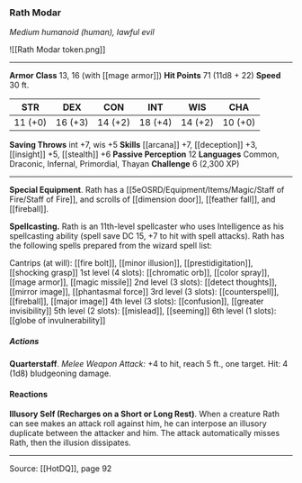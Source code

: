 ### Rath Modar
_Medium humanoid (human), lawful evil_

![[Rath Modar token.png]]


---

**Armor Class** 13, 16 (with [[mage armor]])
**Hit Points** 71 (11d8 + 22)
**Speed** 30 ft.

| STR     | DEX     | CON     | INT     | WIS     | CHA     |
|---------|---------|---------|---------|---------|---------|
| 11 (+0) | 16 (+3) | 14 (+2) | 18 (+4) | 14 (+2) | 10 (+0) |

**Saving Throws** int +7, wis +5
**Skills** [[arcana]] +7, [[deception]] +3, [[insight]] +5, [[stealth]] +6
**Passive Perception** 12
**Languages** Common, Draconic, Infernal, Primordial, Thayan
**Challenge** 6 (2,300 XP)

---

**Special Equipment**. Rath has a [[5eOSRD/Equipment/Items/Magic/Staff of Fire/Staff of Fire]], and scrolls of [[dimension door]], [[feather fall]], and [[fireball]].

**Spellcasting.** Rath is an 11th-level spellcaster who uses Intelligence as his spellcasting ability (spell save DC 15, +7 to hit with spell attacks). Rath has the following spells prepared from the wizard spell list:

Cantrips (at will): [[fire bolt]], [[minor illusion]], [[prestidigitation]], [[shocking grasp]]
1st level (4 slots): [[chromatic orb]], [[color spray]], [[mage armor]], [[magic missile]]
2nd level (3 slots): [[detect thoughts]], [[mirror image]], [[phantasmal force]]
3rd level (3 slots): [[counterspell]], [[fireball]], [[major image]]
4th level (3 slots): [[confusion]], [[greater invisibility]]
5th level (2 slots): [[mislead]], [[seeming]]
6th level (1 slots): [[globe of invulnerability]]

##### Actions
**Quarterstaff**. _Melee Weapon Attack:_ +4 to hit, reach 5 ft., one target. Hit: 4 (1d8) bludgeoning damage.

#### Reactions
**Illusory Self (Recharges on a Short or Long Rest)**. When a creature Rath can see makes an attack roll against him, he can interpose an illusory duplicate between the attacker and him. The attack automatically misses Rath, then the illusion dissipates.


---

Source: [[HotDQ]], page 92